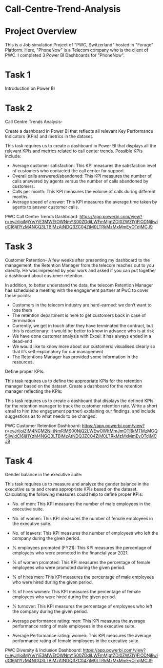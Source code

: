 # Call-Centre-Trend-Analysis


# Project Overview
This is a Job simulation Project of "PWC, Switzerland" hosted in "Forage" Platform. 
Here, "PhoneNow" is a Telecom company who is the client of PWC. I completed 3 Power BI Dashboards for "PhoneNow".

# Task 1 
Introduction on Power BI

# Task 2
Call Centre Trends Analysis-

Create a dashboard in Power BI that reflects all relevant Key Performance Indicators (KPIs) and metrics in the dataset.

This task requires us to create a dashboard in Power BI that displays all the relevant KPIs and metrics related to call center trends. Possible KPIs include:

* Average customer satisfaction: This KPI measures the satisfaction level of customers who contacted the call center for support.
* Overall calls answered/abandoned: This KPI measures the number of calls answered by agents versus the number of calls abandoned by customers.
* Calls per month: This KPI measures the volume of calls during different months.
* Average speed of answer: This KPI measures the average time taken by agents to answer customer calls. 

PWC Call Centre Trends Dashboard: https://app.powerbi.com/view?r=eyJrIjoiMjYwYjE3MWEtOWNmYS00ZDdiLWFmMjgtZDI0ZWZlYjFlODNjIiwidCI6IjI1YzM4NGQ3LTBlMzAtNDQ3ZC04ZjM0LTRkMzMxMmEyOTdjMCJ9


# Task 3
Customer Retention-
A few weeks after presenting my dashboard to the management, the Retention Manager from the telecom reaches out to you directly. He was impressed by your work and asked if you can put together a dashboard about customer retention.

In addition, to better understand the data, the telecom Retention Manager has scheduled a meeting with the engagement partner at PwC to cover these points:

* Customers in the telecom industry are hard-earned: we don’t want to lose them
* The retention department is here to get customers back in case of termination 
* Currently, we get in touch after they have terminated the contract, but this is reactionary: it would be better to know in advance who is at risk 
* We  have done customer analysis with Excel: it has always ended in a dead-end
* We would like to know more about our customers: visualised clearly so that it’s self-explanatory for our management
* The Retentions Manager has provided some information in the resources.


Define proper KPIs:

This task requires us to define the appropriate KPIs for the retention manager based on the dataset. Create a dashboard for the retention manager reflecting the KPIs:

This task requires us to create a dashboard that displays the defined KPIs for the retention manager to track the customer retention rate. Write a short email to him (the engagement partner) explaining our findings, and include suggestions as to what needs to be changed:

PWC Customer Retention Dashboard: https://app.powerbi.com/view?r=eyJrIjoiZjM4NGM2NjItNmRlMS00NjQ2LWEwOWItMmJmOTRkMTMzMGQ5IiwidCI6IjI1YzM4NGQ3LTBlMzAtNDQ3ZC04ZjM0LTRkMzMxMmEyOTdjMCJ9

# Task 4
Gender balance in the executive suite:

This task requires us to measure and analyze the gender balance in the executive suite and create appropriate KPIs based on the dataset. Calculating the following measures could help to define proper KPIs:

* No. of men: This KPI measures the number of male employees in the executive suite.

* No. of women: This KPI measures the number of female employees in the executive suite.

* No. of leavers: This KPI measures the number of employees who left the company during the given period.

* % employees promoted (FY21): This KPI measures the percentage of employees who were promoted in the financial year 2021.

* % of women promoted: This KPI measures the percentage of female employees who were promoted during the given period.

* % of hires men: This KPI measures the percentage of male employees who were hired during the given period.

* % of hires women: This KPI measures the percentage of female employees who were hired during the given period.

* % turnover: This KPI measures the percentage of employees who left the company during the given period.

* Average performance rating: men: This KPI measures the average performance rating of male employees in the executive suite.

* Average Performance rating: women: This KPI measures the average performance rating of female employees in the executive suite.

PWC Diversity & Inclusion Dashboard: https://app.powerbi.com/view?r=eyJrIjoiMjYwYjE3MWEtOWNmYS00ZDdiLWFmMjgtZDI0ZWZlYjFlODNjIiwidCI6IjI1YzM4NGQ3LTBlMzAtNDQ3ZC04ZjM0LTRkMzMxMmEyOTdjMCJ9































